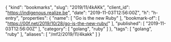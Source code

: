 {
  "kind": "bookmarks",
  "slug": "2019/11/4kAKk",
  "client_id": "https://indigenous.realize.be",
  "date": "2019-11-03T12:56:00Z",
  "h": "h-entry",
  "properties": {
    "name": [
      "Go is the new Ruby"
    ],
    "bookmark-of": [
      "https://00f.net/2019/10/28/go-is-the-new-ruby/"
    ],
    "published": [
      "2019-11-03T12:56:00Z"
    ],
    "category": [
      "golang",
      "ruby"
    ]
  },
  "tags": [
    "golang",
    "ruby"
  ],
  "aliases": [
    "/mf2/2019/11/4kakk"
  ]
}
